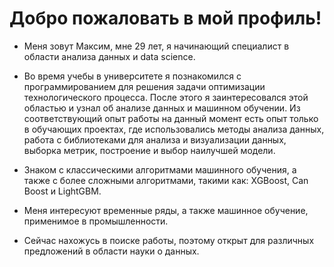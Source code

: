 # Добро пожаловать в мой профиль!

- Меня зовут Максим, мне 29 лет, я начинающий специалист в области анализа данных и data science.

- Во время учебы в университете я познакомился с программированием для решения задачи оптимизации технологического процесса. После этого я заинтересовался этой областью и узнал об анализе данных и машинном обучении. Из
соответствующий опыт работы на данный момент есть опыт только в обучающих проектах, где использовались методы анализа данных, работа с библиотеками для анализа и визуализации данных, выборка метрик, построение и выбор наилучшей модели.
-  Знаком с классическими алгоритмами машинного обучения, а также с более сложными алгоритмами, такими как: XGBoost, Can Boost и LightGBM.
- Меня интересуют временные ряды, а также машинное обучение, применимое в промышленности.
-   Сейчас нахожусь в поиске работы, поэтому открыт для различных предложений в области науки о данных.
